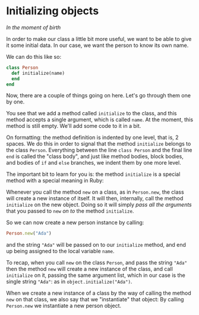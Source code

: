 # Initializing objects

*In the moment of birth*

In order to make our class a little bit more useful, we want to be able to give
it some initial data. In our case, we want the person to know its own name.

We can do this like so:

```ruby
class Person
  def initialize(name)
  end
end
```

Now, there are a couple of things going on here. Let's go through them one by
one.

You see that we add a method called `initialize` to the class, and this method
accepts a single argument, which is called `name`. At the moment, this method
is still empty. We'll add some code to it in a bit.

On formatting: the method definition is indented by one level, that is, 2
spaces. We do this in order to signal that the method `initialize` belongs
to the class `Person`. Everything between the line `class Person` and the
final line `end` is called the "class body", and just like method bodies, block
bodies, and bodies of `if` and `else` branches, we indent them by one more
level.

The important bit to learn for you is: the method `initialize` is a special
method with a special meaning in Ruby:

Whenever you call the method `new` on a class, as in `Person.new`, the class
will create a new instance of itself. It will then, internally, call the method
`initialize` on the new object. Doing so it will simply *pass all the
arguments* that you passed to `new` *on to* the method `initialize`.

So we can now create a new person instance by calling:

```ruby
Person.new("Ada")
```

and the string `"Ada"` will be passed on to our `initialize` method, and end
up being assigned to the local variable `name`.

To recap, when you call `new` on the class `Person`, and pass the string
`"Ada"` then the method `new` will create a new instance of the class, and call
`initialize` on it, passing the same argument list, which in our case is the
single string `"Ada"`: as in `object.initialize("Ada")`.

When we create a new instance of a class by the way of calling the method `new`
on that class, we also say that we "instantiate" that object: By calling
`Person.new` we instantiate a new person object.

